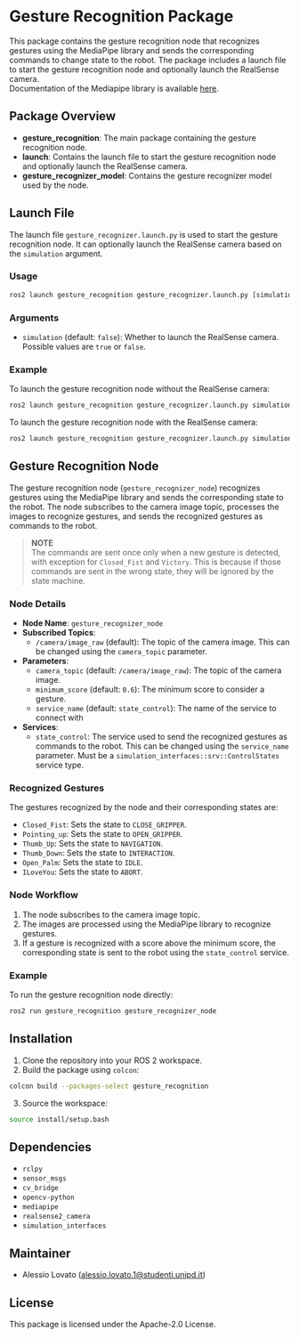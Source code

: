 # Gesture Recognition Package

This package contains the gesture recognition node that recognizes gestures using the MediaPipe library and sends the corresponding commands to change state to the robot. The package includes a launch file to start the gesture recognition node and optionally launch the RealSense camera.<br>
Documentation of the Mediapipe library is available [here](https://ai.google.dev/edge/mediapipe/solutions/vision/gesture_recognizer).

## Package Overview

- **gesture_recognition**: The main package containing the gesture recognition node.
- **launch**: Contains the launch file to start the gesture recognition node and optionally launch the RealSense camera.
- **gesture_recognizer_model**: Contains the gesture recognizer model used by the node.

## Launch File

The launch file `gesture_recognizer.launch.py` is used to start the gesture recognition node. It can optionally launch the RealSense camera based on the `simulation` argument.

### Usage
```sh
ros2 launch gesture_recognition gesture_recognizer.launch.py [simulation:=true|false]
```
### Arguments

- `simulation` (default: `false`): Whether to launch the RealSense camera. Possible values are `true` or `false`.

### Example

To launch the gesture recognition node without the RealSense camera:
```sh
ros2 launch gesture_recognition gesture_recognizer.launch.py simulation:=false
```
To launch the gesture recognition node with the RealSense camera:
```sh
ros2 launch gesture_recognition gesture_recognizer.launch.py simulation:=true
```
## Gesture Recognition Node

The gesture recognition node (`gesture_recognizer_node`) recognizes gestures using the MediaPipe library and sends the corresponding state to the robot. The node subscribes to the camera image topic, processes the images to recognize gestures, and sends the recognized gestures as commands to the robot.<br>
>**NOTE**<br>
>The commands are sent once only when a new gesture is detected, with exception for `Closed_Fist` and `Victory`. This is because if those commands are sent in the wrong state, they will be ignored by the state machine.

### Node Details

- **Node Name**: `gesture_recognizer_node`
- **Subscribed Topics**:
  - `/camera/image_raw` (default): The topic of the camera image. This can be changed using the `camera_topic` parameter.
- **Parameters**:
  - `camera_topic` (default: `/camera/image_raw`): The topic of the camera image.
  - `minimum_score` (default: `0.6`): The minimum score to consider a gesture.
  - `service_name` (default: `state_control`): The name of the service to connect with
- **Services**:
  - `state_control`: The service used to send the recognized gestures as commands to the robot. This can be changed using the `service_name` parameter. Must be a `simulation_interfaces::srv::ControlStates` service type.

### Recognized Gestures

The gestures recognized by the node and their corresponding states are:

- `Closed_Fist`: Sets the state to `CLOSE_GRIPPER`.
- `Pointing_up`: Sets the state to `OPEN_GRIPPER`.
- `Thumb_Up`: Sets the state to `NAVIGATION`.
- `Thumb_Down`: Sets the state to `INTERACTION`.
- `Open_Palm`: Sets the state to `IDLE`.
- `ILoveYou`: Sets the state to `ABORT`.

### Node Workflow

1. The node subscribes to the camera image topic.
2. The images are processed using the MediaPipe library to recognize gestures.
3. If a gesture is recognized with a score above the minimum score, the corresponding state is sent to the robot using the `state_control` service.

### Example

To run the gesture recognition node directly:
```sh
ros2 run gesture_recognition gesture_recognizer_node
```
## Installation

1. Clone the repository into your ROS 2 workspace.
2. Build the package using `colcon`:
```sh
colcon build --packages-select gesture_recognition
```
3. Source the workspace:
```sh
source install/setup.bash
```
## Dependencies

- `rclpy`
- `sensor_msgs`
- `cv_bridge`
- `opencv-python`
- `mediapipe`
- `realsense2_camera`
- `simulation_interfaces`

## Maintainer

- Alessio Lovato (alessio.lovato.1@studenti.unipd.it)

## License

This package is licensed under the Apache-2.0 License.
